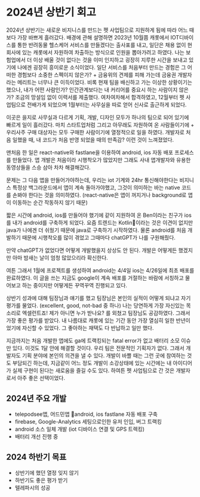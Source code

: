 # 2024년 상반기 회고

2024년 상반기는 새로운 비지니스를 만드는 펫 사업팀으로 지원하게 됨에 따라 어느 때보다 가장 바쁘게 흘러갔다.
배경에 관해 설명하면 2023년 10월쯤 캐롯에서 IOT디바이스를 통한 반려동물 헬스케어 서비스를 만들겠다는 출사표를 내고, 일단은 채용 없이 현 회사에 있는 캐롯에서 자원하여 차출하는 방식으로 인원을 뽑아가려고 하였다. 나는 보험업에서 더 이상 배울 것이 없다는 것을 이미 인지하고 굉장히 지루한 시간을 보내고 있기에 나에겐 굉장히 흥미로운 소식이었다. 일단 서비스를 처음부터 만드는 경험은 그 어떠한 경험보다 소중한 스펙이지 않은가? + 금융위의 견제를 피해 가는데 금융권 개발자라는 메리트는 너무나 큰 이득이었다. 비록 현재 팀을 배신하고 가는 이상한 상황이기는 했으나, 내가 어떤 사람인가? 인간관계보다는 내 커리어를 중요시 하는 사람이지 않은가? 조금의 망설임 없이 이력서를 제출했다. 여차여차해서 합격하였고, 12월부터 펫 사업팀으로 전배가게 되었으며 1월부터는 사무실을 따로 얻어 신사로 출근하게 되었다.

이곳은 을지로 사무실과 다르게 기획, 개발, 디자인 모두가 하나의 팀으로 되어 있기에 빠르게 일이 흘러갔다. 마치 스타트업처럼 그리고 아무래도 자원하여 온 사람들이기에 + 우리사주 구매 대상자는 모두 구매한 사람이기에 열정적으로 일을 하였다. 개발자로 처음 일했을 때, 내 코드가 처음 반영 되었을 때의 만족감? 이런 것이 느껴졌었다.

맨처음 한 일은 react-native와 fastlane을 이용하여 android, ios 자동 배포 프로세스를 만들었다. 앱 개발은 처음이라 시행착오가 많았지만 그래도 사내 앱개발자와 유용한 동영상들을 스승 삼아 차차 해결해갔다.

문제는 그 다음 앱을 만들어가야하는데, 우리는 iot 기계와 24hr 통신해야한다는 비지니스 특정상 백그라운드에서 앱이 계속 돌아가야했고, 그것이 의미하는 바는 native 코드를 손봐야 한다는 것을 의미하였다. (react-native은 앱이 꺼지거나 background로 앱이 이동하는 순간 작동하지 않기 때문)

짧은 시간에 android, ios를 만들어야 했기에 같이 지원하여 온 Ben이라는 친구가 ios를 내가 android를 구축하게 되었다. 요즘 트렌드는 Kotlin이라는 것은 이견이 없지만 java가 나에겐 더 쉬웠기 때문에 java로 구축하기 시작하였다. 물론 android를 처음 개발하기 때문에 시행착오를 많이 겪었고 그때마다 chatGPT가 나를 구원해줬다.

만약 chatGPT가 없었다면 어떻게 개발했을지 상상도 안 된다. 개발은 어떻게든 했겠지만 아마 밤새는 날이 엄청 많았으리라 확신한다.

여튼 그래서 1월에 프로젝트를 생성하여 android는 4/4일 ios는 4/26일에 최초 배포를 완료하였다.
이 글을 쓰는 지금도 google이 계속 배포를 거절하는 바람에 서칭하고 물어보고 하는 중이지만 어떻게든 꾸역꾸역 진행되고 있다.

상반기 성과에 대해 팀장님과 얘기를 했고 팀장님은 본인의 실적이 어떻게 되냐고 자기 평가를 물었다. (excellent, good, not-bad 중 하나) 나는 당연하게 가장 자신있는 목소리로 엑셀런트죠! 제가 아니면 누가 받나요? 를 외쳤고 팀장님도 공감하였다. 그래서 가장 좋은 평가를 받았다. 내 나름대로 캐롯에 있는 기간 동안 가장 열심히 일한 반년이었기에 자신할 수 있었다. 그 좋아하는 재택도 다 반납하고 일만 했다.

지금까지는 처음 개발한 앱에도 ga에 트랙킹되는 fatal error가 없고 배터리 소모 이슈만 있다. 이것도 1달 안에 해결할 것이다.
우리 팀은 전문적인 기획자가 없다. 그래서 개발자도 기획 분야에 본인의 의견을 낼 수 있다. 개발이 바쁠 때는 그런 곳에 참여하는 것도 부담되긴 하는데, 지금같이 어느 정도 개발이 소강상태에 있는 시간에는 내 아이디어가 실제 구현이 된다는 새로움을 즐길 수도 있다. 하여튼 펫 사업팀으로 간 것은 개발자로서 아주 좋은 선택이었다.

## 2024년 주요 개발

- telepodsee앱, 어드민앱 android, ios fastlane 자동 배포 구축
- firebase, Google-Analytics 세팅으로인한 유저 인입, 버그 트랙킹
- android 소스 일체 개발 (iot 디바이스 연결 및 GPS 트렉킹)
- 배터리 개선 진행 중

## 2024 하반기 목표

- 상반기에 했던 열정 잊지 않기
- 하반기도 좋은 평가 받기
- 텔레파시의 성공
